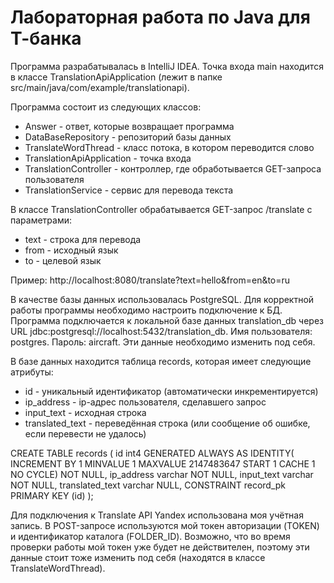 # Лабораторная работа по Java для Т-банка

Программа разрабатывалась в IntelliJ IDEA. Точка входа main находится в классе TranslationApiApplication (лежит в папке src/main/java/com/example/translationapi). 

Программа состоит из следующих классов:
- Answer - ответ, которые возвращает программа
- DataBaseRepository - репозиторий базы данных
- TranslateWordThread - класс потока, в котором переводится слово
- TranslationApiApplication - точка входа
- TranslationController - контроллер, где обработывается GET-запроса пользователя
- TranslationService - сервис для перевода текста

В классе TranslationController обрабатывается GET-запрос /translate с параметрами:
- text - строка для перевода
- from - исходный язык
- to - целевой язык

Пример: http://localhost:8080/translate?text=hello&from=en&to=ru

В качестве базы данных использовалась PostgreSQL. Для корректной работы программы необходимо настроить подключение к БД. Программа подключается к локальной базе данных translation_db через URL jdbc:postgresql://localhost:5432/translation_db. Имя пользователя: postgres. Пароль: aircraft. Эти данные необходимо изменить под себя. 

В базе данных находится таблица records, которая имеет следующие атрибуты:
- id - уникальный идентификатор (автоматически инкрементируется)
- ip_address - ip-адрес пользователя, сделавшего запрос
- input_text - исходная строка
- translated_text - переведённая строка (или сообщение об ошибке, если перевести не удалось)

CREATE TABLE records (
	id int4 GENERATED ALWAYS AS IDENTITY( INCREMENT BY 1 MINVALUE 1 MAXVALUE 2147483647 START 1 CACHE 1 NO CYCLE) NOT NULL,
	ip_address varchar NOT NULL,
	input_text varchar NOT NULL,
	translated_text varchar NULL,
	CONSTRAINT record_pk PRIMARY KEY (id)
);

Для подключения к Translate API Yandex использована моя учётная запись. В POST-запросе используются мой токен авторизации (TOKEN) и идентификатор каталога (FOLDER_ID). Возможно, что во время проверки работы мой токен уже будет не действителен, поэтому эти данные стоит тоже изменить под себя (находятся в классе TranslateWordThread).




